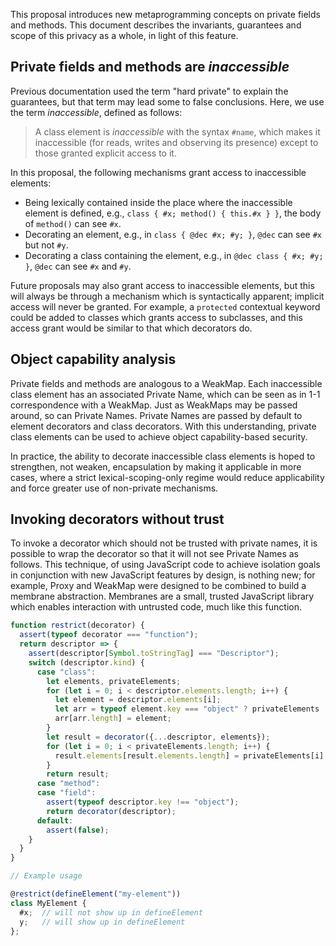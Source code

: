This proposal introduces new metaprogramming concepts on private fields and methods. This document describes the invariants, guarantees and scope of this privacy as a whole, in light of this feature.

## Private fields and methods are *inaccessible*

Previous documentation used the term "hard private" to explain the guarantees, but that term may lead some to false conclusions. Here, we use the term *inaccessible*, defined as follows:

> A class element is *inaccessible* with the syntax `#name`, which makes it inaccessible (for reads, writes and observing its presence) except to those granted explicit access to it.

In this proposal, the following mechanisms grant access to inaccessible elements:
- Being lexically contained inside the place where the inaccessible element is defined, e.g., `class { #x; method() { this.#x } }`, the body of `method()` can see `#x`.
- Decorating an element, e.g., in `class { @dec #x; #y; }`, `@dec` can see `#x` but not `#y`.
- Decorating a class containing the element, e.g., in `@dec class { #x; #y; }`, `@dec` can see `#x` and `#y`.

Future proposals may also grant access to inaccessible elements, but this will always be through a mechanism which is syntactically apparent; implicit access will never be granted. For example, a `protected` contextual keyword could be added to classes which grants access to subclasses, and this access grant would be similar to that which decorators do.

## Object capability analysis

Private fields and methods are analogous to a WeakMap. Each inaccessible class element has an associated Private Name, which can be seen as in 1-1 correspondence with a WeakMap. Just as WeakMaps may be passed around, so can Private Names. Private Names are passed by default to element decorators and class decorators. With this understanding, private class elements can be used to achieve object capability-based security.

In practice, the ability to decorate inaccessible class elements is hoped to strengthen, not weaken, encapsulation by making it applicable in more cases, where a strict lexical-scoping-only regime would reduce applicability and force greater use of non-private mechanisms.

## Invoking decorators without trust

To invoke a decorator which should not be trusted with private names, it is possible to wrap the decorator so that it will not see Private Names as follows. This technique, of using JavaScript code to achieve isolation goals in conjunction with new JavaScript features by design, is nothing new; for example, Proxy and WeakMap were designed to be combined to build a membrane abstraction. Membranes are a small, trusted JavaScript library which enables interaction with untrusted code, much like this function.

```js
function restrict(decorator) {
  assert(typeof decorator === "function");
  return descriptor => {
    assert(descriptor[Symbol.toStringTag] === "Descriptor");
    switch (descriptor.kind) {
      case "class":
        let elements, privateElements;
        for (let i = 0; i < descriptor.elements.length; i++) {
          let element = descriptor.elements[i];
          let arr = typeof element.key === "object" ? privateElements : elements;
          arr[arr.length] = element;
        }
        let result = decorator({...descriptor, elements});
        for (let i = 0; i < privateElements.length; i++) {
          result.elements[result.elements.length] = privateElements[i];
        }
        return result;
      case "method":
      case "field":
        assert(typeof descriptor.key !== "object");
        return decorator(descriptor);
      default:
        assert(false);
    }
  }
}

// Example usage

@restrict(defineElement("my-element"))
class MyElement {
  #x;  // will not show up in defineElement
  y;   // will show up in defineElement
};
```
